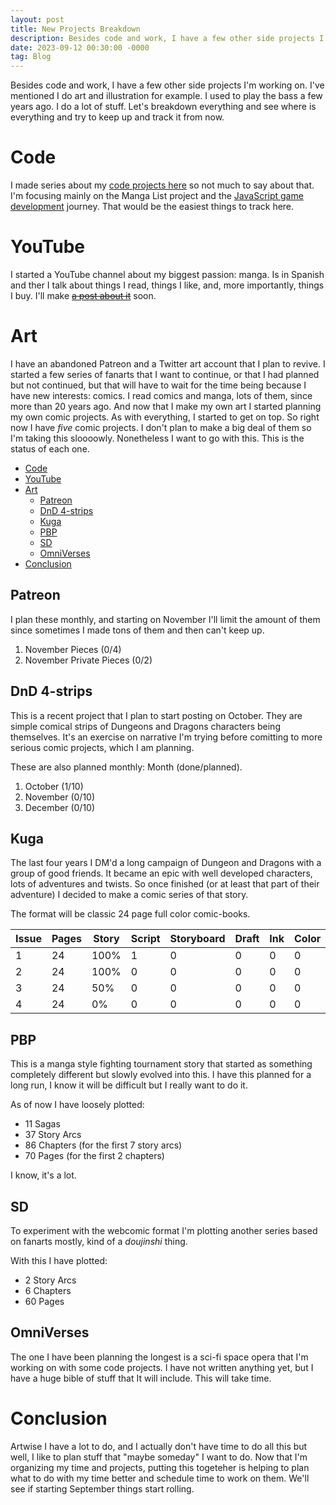```yaml
---
layout: post
title: New Projects Breakdown
description: Besides code and work, I have a few other side projects I'm working on, so here they are.
date: 2023-09-12 00:30:00 -0000
tag: Blog
---
```

Besides code and work, I have a few other side projects I'm working on. I've mentioned I do art and illustration for example. I used to play the bass a few years ago. I do a lot of stuff. Let's breakdown everything and see where is everything and try to keep up and track it from now.

# Code

I made series about my [code projects here](/2022-08-18-projects-status-part-i) so not much to say about that. I'm focusing mainly on the Manga List project and the [JavaScript game development](/2022-08-19-javascript-games-part-i) journey. That would be the easiest things to track here.

# YouTube

I started a YouTube channel about my biggest passion: manga. Is in Spanish and ther I talk about things I read, things I like, and, more importantly, things I buy. I'll make [~~a post about it~~](/2023-09-19-youtube-planning) soon.

# Art

I have an abandoned Patreon and a Twitter art account that I plan to revive. I started a few series of fanarts that I want to continue, or that I had planned but not continued, but that will have to wait for the time being because I have new interests: comics. I read comics and manga, lots of them, since more than 20 years ago. And now that I make my own art I started planning my own comic projects.
As with everything, I started to get on top. So right now I have *five* comic projects. I don't plan to make a big deal of them so I'm taking this sloooowly. Nonetheless I want to go with this.
This is the status of each one.

- [Code](#code)
- [YouTube](#youtube)
- [Art](#art)
  - [Patreon](#patreon)
  - [DnD 4-strips](#dnd-4-strips)
  - [Kuga](#kuga)
  - [PBP](#pbp)
  - [SD](#sd)
  - [OmniVerses](#omniverses)
- [Conclusion](#conclusion)

## Patreon

I plan these monthly, and starting on November I'll limit the amount of them since sometimes I made tons of them and then can't keep up.

1. November Pieces (0/4)
2. November Private Pieces (0/2)

## DnD 4-strips

This is a recent project that I plan to start posting on October. They are simple comical strips of Dungeons and Dragons characters being themselves. It's an exercise on narrative I'm trying before comitting to more serious comic projects, which I am planning.

These are also planned monthly: Month (done/planned).

1. October (1/10)
2. November (0/10)
3. December (0/10)

## Kuga

The last four years I DM'd a long campaign of Dungeon and Dragons with a group of good friends. It became an epic with well developed characters, lots of adventures and twists. So once finished (or at least that part of their adventure) I decided to make a comic series of that story.

The format will be classic 24 page full color comic-books.

| Issue | Pages | Story | Script | Storyboard | Draft | Ink | Color | Render |
|-------|-------|-------|--------|-------|-----|-------|--------|----|
| 1 | 24 | 100% | 1 | 0 | 0 | 0 | 0 | 0
| 2 | 24 | 100% | 0 | 0 | 0 | 0 | 0 | 0
| 3 | 24 | 50% | 0 | 0 | 0 | 0 | 0 | 0
| 4 | 24 | 0% | 0 | 0 | 0 | 0 | 0 | 0

## PBP

This is a manga style fighting tournament story that started as something completely different but slowly evolved into this. I have this planned for a long run, I know it will be difficult but I really want to do it.

As of now I have loosely plotted:

- 11 Sagas
- 37 Story Arcs
- 86 Chapters (for the first 7 story arcs)
- 70 Pages (for the first 2 chapters)

I know, it's a lot.

## SD

To experiment with the webcomic format I'm plotting another series based on fanarts mostly, kind of a *doujinshi* thing.

With this I have plotted:

- 2 Story Arcs
- 6 Chapters
- 60 Pages

## OmniVerses

The one I have been planning the longest is a sci-fi space opera that I'm working on with some code projects. I have not written anything yet, but I have a huge bible of stuff that It will include. This will take time.

# Conclusion

Artwise I have a lot to do, and I actually don't have time to do all this but well, I like to plan stuff that "maybe someday" I want to do. Now that I'm organizing my time and projects, putting this togeteher is helping to plan what to do with my time better and schedule time to work on them. We'll see if starting September things start rolling.
